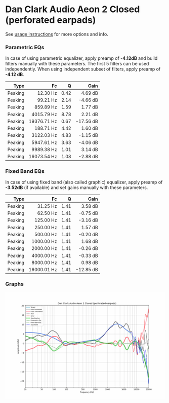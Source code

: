 # Dan Clark Audio Aeon 2 Closed (perforated earpads)
See [usage instructions](https://github.com/jaakkopasanen/AutoEq#usage) for more options and info.

### Parametric EQs
In case of using parametric equalizer, apply preamp of **-4.12dB** and build filters manually
with these parameters. The first 5 filters can be used independently.
When using independent subset of filters, apply preamp of **-4.12 dB**.

| Type    | Fc          |    Q | Gain      |
|--------:|------------:|-----:|----------:|
| Peaking | 12.30 Hz    | 0.42 | 4.69 dB   |
| Peaking | 99.21 Hz    | 2.14 | -4.66 dB  |
| Peaking | 859.89 Hz   | 1.59 | 1.77 dB   |
| Peaking | 4015.79 Hz  | 8.78 | 2.21 dB   |
| Peaking | 19376.71 Hz | 0.67 | -17.56 dB |
| Peaking | 188.71 Hz   | 4.42 | 1.60 dB   |
| Peaking | 3122.03 Hz  | 4.83 | -1.15 dB  |
| Peaking | 5947.61 Hz  | 3.63 | -4.06 dB  |
| Peaking | 9989.38 Hz  | 1.01 | 3.14 dB   |
| Peaking | 16073.54 Hz | 1.08 | -2.88 dB  |

### Fixed Band EQs
In case of using fixed band (also called graphic) equalizer, apply preamp of **-3.52dB**
(if available) and set gains manually with these parameters.

| Type    | Fc          |    Q | Gain      |
|--------:|------------:|-----:|----------:|
| Peaking | 31.25 Hz    | 1.41 | 3.58 dB   |
| Peaking | 62.50 Hz    | 1.41 | -0.75 dB  |
| Peaking | 125.00 Hz   | 1.41 | -3.16 dB  |
| Peaking | 250.00 Hz   | 1.41 | 1.57 dB   |
| Peaking | 500.00 Hz   | 1.41 | -0.20 dB  |
| Peaking | 1000.00 Hz  | 1.41 | 1.68 dB   |
| Peaking | 2000.00 Hz  | 1.41 | -0.26 dB  |
| Peaking | 4000.00 Hz  | 1.41 | -0.33 dB  |
| Peaking | 8000.00 Hz  | 1.41 | 0.98 dB   |
| Peaking | 16000.01 Hz | 1.41 | -12.85 dB |

### Graphs
![](./Dan%20Clark%20Audio%20Aeon%202%20Closed%20(perforated%20earpads).png)